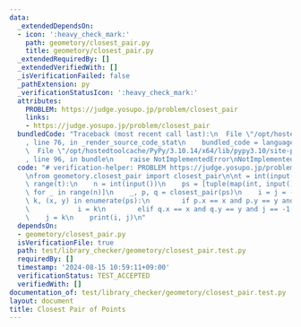 ```yaml
---
data:
  _extendedDependsOn:
  - icon: ':heavy_check_mark:'
    path: geometory/closest_pair.py
    title: geometory/closest_pair.py
  _extendedRequiredBy: []
  _extendedVerifiedWith: []
  _isVerificationFailed: false
  _pathExtension: py
  _verificationStatusIcon: ':heavy_check_mark:'
  attributes:
    PROBLEM: https://judge.yosupo.jp/problem/closest_pair
    links:
    - https://judge.yosupo.jp/problem/closest_pair
  bundledCode: "Traceback (most recent call last):\n  File \"/opt/hostedtoolcache/PyPy/3.10.14/x64/lib/pypy3.10/site-packages/onlinejudge_verify/documentation/build.py\"\
    , line 76, in _render_source_code_stat\n    bundled_code = language.bundle(\n\
    \  File \"/opt/hostedtoolcache/PyPy/3.10.14/x64/lib/pypy3.10/site-packages/onlinejudge_verify/languages/python.py\"\
    , line 96, in bundle\n    raise NotImplementedError\nNotImplementedError\n"
  code: "# verification-helper: PROBLEM https://judge.yosupo.jp/problem/closest_pair\n\
    \nfrom geometory.closest_pair import closest_pair\n\nt = int(input())\nfor _ in\
    \ range(t):\n    n = int(input())\n    ps = [tuple(map(int, input().split()))\
    \ for _ in range(n)]\n    _, p, q = closest_pair(ps)\n    i = j = -1\n    for\
    \ k, (x, y) in enumerate(ps):\n        if p.x == x and p.y == y and i == -1:\n\
    \            i = k\n        elif q.x == x and q.y == y and j == -1:\n        \
    \    j = k\n    print(i, j)\n"
  dependsOn:
  - geometory/closest_pair.py
  isVerificationFile: true
  path: test/library_checker/geometory/closest_pair.test.py
  requiredBy: []
  timestamp: '2024-08-15 10:59:11+09:00'
  verificationStatus: TEST_ACCEPTED
  verifiedWith: []
documentation_of: test/library_checker/geometory/closest_pair.test.py
layout: document
title: Closest Pair of Points
---
```

